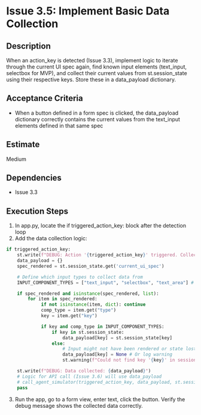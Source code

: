 # Issue 3.5: Implement Basic Data Collection

## Description
When an action_key is detected (Issue 3.3), implement logic to iterate through the current UI spec again, find known input elements (text_input, selectbox for MVP), and collect their current values from st.session_state using their respective keys. Store these in a data_payload dictionary.

## Acceptance Criteria
- When a button defined in a form spec is clicked, the data_payload dictionary correctly contains the current values from the text_input elements defined in that same spec

## Estimate
Medium

## Dependencies
- Issue 3.3

## Execution Steps
1. In app.py, locate the if triggered_action_key: block after the detection loop
2. Add the data collection logic:
```python
if triggered_action_key:
    st.write(f"DEBUG: Action '{triggered_action_key}' triggered. Collecting data...")
    data_payload = {}
    spec_rendered = st.session_state.get('current_ui_spec')

    # Define which input types to collect data from
    INPUT_COMPONENT_TYPES = ["text_input", "selectbox", "text_area"] # Extend as needed

    if spec_rendered and isinstance(spec_rendered, list):
        for item in spec_rendered:
             if not isinstance(item, dict): continue
             comp_type = item.get("type")
             key = item.get("key")

             if key and comp_type in INPUT_COMPONENT_TYPES:
                 if key in st.session_state:
                     data_payload[key] = st.session_state[key]
                 else:
                     # Input might not have been rendered or state lost
                     data_payload[key] = None # Or log warning
                     st.warning(f"Could not find key '{key}' in session state during data collection.")

    st.write(f"DEBUG: Data collected: {data_payload}")
    # Logic for API call (Issue 3.6) will use data_payload
    # call_agent_simulator(triggered_action_key, data_payload, st.session_state.get("task_id"))
    pass
```

3. Run the app, go to a form view, enter text, click the button. Verify the debug message shows the collected data correctly.
